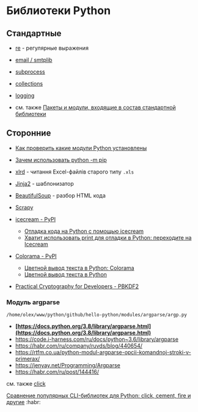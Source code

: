 # Библиотеки Python

## Стандартные 

* [re](re) - регулярные выражения
* [email / smtplib](smtplib)
* [subprocess](subprocess)
* [collections](collections)
* [logging](logging)

* см. также [Пакеты и модули, входящие в состав стандартной библиотеки](https://pythonz.net/references/named/pakety-i-modyli/)

## Сторонние

- [Как проверить какие модули Python установлены](which_modules)
- [Зачем использовать python -m pip](https://habr.com/ru/company/otus/blog/475392/)

- [xlrd](xlrd) - читання Excel-файлів старого типу `.xls`
- [Jinja2](jinja) - шаблонизатор
- [BeautifulSoup](beautifulsoup) - разбор HTML кода
- [Scrapy](https://www.digitalocean.com/community/tutorials/how-to-crawl-a-web-page-with-scrapy-and-python-3)
- [icecream - PyPI](https://pypi.org/project/icecream/)
  * [Отладка кода на Python с помощью icecream](https://nuancesprog.ru/p/13211/)
  * [Хватит использовать print для отладки в Python: переходите на Icecream](https://proglib.io/p/hvatit-ispolzovat-print-dlya-otladki-v-python-perehodite-na-icecream-2021-01-20)
- [Colorama - PyPI](https://pypi.org/project/colorama/)
  * [Цветной вывод текста в Python: Colorama](https://pythonru.com/biblioteki/tsvetnoj-vyvod-teksta-v-python-colorama)
  * [Цветной вывод текста в Python](https://all-python.ru/osnovy/tsvetnoj-vyvod-teksta.html)
- [Practical Cryptography for Developers - PBKDF2](https://cryptobook.nakov.com/mac-and-key-derivation/pbkdf2)


### Модуль argparse

`/home/olex/www/python/github/hello-python/modules/argparse/argp.py`

* **[https://docs.python.org/3.8/library/argparse.html](https://docs.python.org/3.8/library/argparse.html)**
* https://code.i-harness.com/ru/docs/python~3.6/library/argparse
* https://habr.com/ru/company/ruvds/blog/440654/
* https://rtfm.co.ua/python-modul-argparse-opcii-komandnoj-stroki-v-primerax/
* https://jenyay.net/Programming/Argparse
* https://habr.com/ru/post/144416/

см. также [click](https://click.palletsprojects.com/en/7.x/)

[Сравнение популярных CLI-библиотек для Python: click, cement, fire и другие](https://habr.com/ru/post/466999/) :habr:
